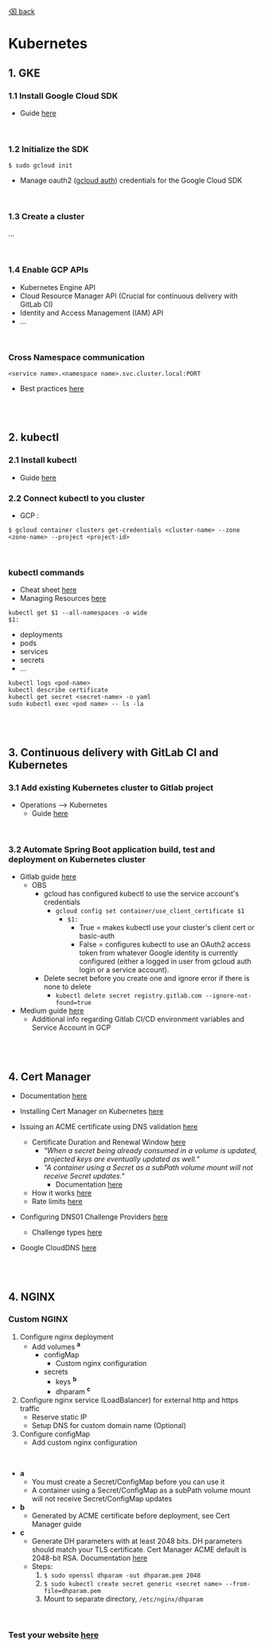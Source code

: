 [⌫ back](../README.md)

# Kubernetes

## 1. GKE

### 1.1 Install Google Cloud SDK

- Guide [here](https://cloud.google.com/sdk/docs/quickstart-debian-ubuntu)

<br/>

### 1.2 Initialize the SDK
```
$ sudo gcloud init
```
- Manage oauth2 ([gcloud auth](https://cloud.google.com/sdk/gcloud/reference/auth/)) credentials for the Google Cloud SDK

<br/>

### 1.3 Create a cluster
...

<br/>

### 1.4 Enable GCP APIs

 - Kubernetes Engine API
 - Cloud Resource Manager API (Crucial for continuous delivery with GitLab CI)
 - Identity and Access Management (IAM) API	
 - ...

<br/>

### Cross Namespace communication 

```
<service name>.<namespace name>.svc.cluster.local:PORT
```

- Best practices [here](https://cloud.google.com/blog/products/gcp/kubernetes-best-practices-organizing-with-namespaces)


<br/>
<br/>


## 2. kubectl

### 2.1 Install kubectl
- Guide [here](https://kubernetes.io/docs/tasks/tools/install-kubectl/)

### 2.2 Connect kubectl to you cluster 

- GCP :
```
$ gcloud container clusters get-credentials <cluster-name> --zone <zone-name> --project <project-id>
```

<br/>

### kubectl commands
- Cheat sheet [here](https://kubernetes.io/docs/reference/kubectl/cheatsheet/#kubectl-autocomplete)
- Managing Resources [here](https://kubernetes.io/docs/concepts/cluster-administration/manage-deployment/)

`kubectl get $1 --all-namespaces -o wide`\
`$1:`
 - deployments
 - pods
 - services
 - secrets
 - ...

`kubectl logs <pod-name>`\
`kubectl describe certificate`\
`kubectl get secret <secret-name> -o yaml`\
`sudo kubectl exec <pod name> -- ls -la`

<br/>
<br/>


## 3. Continuous delivery with GitLab CI and Kubernetes

### 3.1 Add existing Kubernetes cluster to Gitlab project
- Operations --> Kubernetes
  - Guide [here](https://gitlab.com/help/user/project/clusters/index.md#adding-an-existing-kubernetes-cluster)

<br/>

### 3.2 Automate Spring Boot application build, test and deployment on Kubernetes cluster

- Gitlab guide [here](https://about.gitlab.com/2016/12/14/continuous-delivery-of-a-spring-boot-application-with-gitlab-ci-and-kubernetes/)
  - OBS
    - gcloud has configured kubectl to use the service account's credentials
      - `gcloud config set container/use_client_certificate $1`
        - `$1:`
          - True = makes kubectl use your cluster's client cert or basic-auth
          - False = configures kubectl to use an OAuth2 access token from whatever Google identity is currently configured (either a logged in user from gcloud auth login or a service account).
    - Delete secret before you create one and ignore error if there is none to delete
      - `kubectl delete secret registry.gitlab.com --ignore-not-found=true`
- Medium guide [here](https://medium.com/@nicklonginow/continuous-delivery-pipelines-to-google-kubernetes-engine-with-gitlab-d65e04be6c0b)
  - Additional info regarding Gitlab CI/CD environment variables and Service Account in GCP






<br/>
<br/>


## 4. Cert Manager

- Documentation [here](https://docs.cert-manager.io/en/latest/index.html)

- Installing Cert Manager on Kubernetes [here](https://docs.cert-manager.io/en/latest/getting-started/install/kubernetes.html)

- Issuing an ACME certificate using DNS validation [here](https://docs.cert-manager.io/en/latest/tutorials/acme/dns-validation.html)
  - Certificate Duration and Renewal Window [here](https://docs.cert-manager.io/en/latest/reference/certificates.html)
    - *"When a secret being already consumed in a volume is updated, projected keys are eventually updated as well."*
    - *"A container using a Secret as a subPath volume mount will not receive Secret updates."*
      - Documentation [here](https://kubernetes.io/docs/concepts/configuration/secret/)
  - How it works [here](https://letsencrypt.org/how-it-works/)
  - Rate limits [here](https://letsencrypt.org/docs/rate-limits/)

- Configuring DNS01 Challenge Providers [here](https://docs.cert-manager.io/en/latest/tasks/issuers/setup-acme/dns01/index.html)
  - Challenge types [here](https://letsencrypt.org/docs/challenge-types/)

- Google CloudDNS [here](https://docs.cert-manager.io/en/latest/tasks/issuers/setup-acme/dns01/google.html)


<br/>
<br/>


## 4. NGINX

### Custom NGINX

  1. Configure nginx deployment
     - Add volumes <sup>**a**</sup>
       - configMap
         - Custom nginx configuration
       - secrets
         - keys <sup>**b**</sup>
         - dhparam <sup>**c**</sup>
  2. Configure nginx service (LoadBalancer) for external http and https traffic
     - Reserve static IP
     - Setup DNS for custom domain name (Optional)
  3. Configure configMap
     - Add custom nginx configuration

<br/>

- **a**
  - You must create a Secret/ConfigMap before you can use it
  - A container using a Secret/ConfigMap as a subPath volume mount will not receive Secret/ConfigMap updates
- **b**
  - Generated by ACME certificate before deployment, see Cert Manager guide
- **c**
  - Generate DH parameters with at least 2048 bits. DH parameters should match your TLS certificate. Cert Manager ACME default is 2048-bit RSA. Documentation [here](http://docs.cert-manager.io/en/master/reference/api-docs/index.html#-strong-cert-manager-strong-)
  - Steps:
    1. `$ sudo openssl dhparam -out dhparam.pem 2048`
    2. `$ sudo kubectl create secret generic <secret name> --from-file=dhparam.pem`
    3. Mount to separate directory, `/etc/nginx/dhparam`

<br/>

### Test your website [here](https://securityheaders.com)